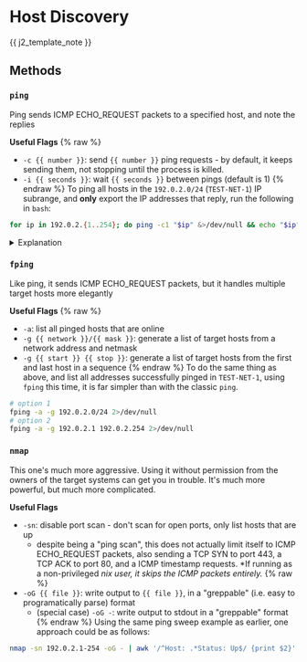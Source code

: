 <!--
SPDX-FileCopyrightText: 2022 - 2025 Eli Array Minkoff

SPDX-License-Identifier: CC-BY-SA-4.0
-->

# Host Discovery

{{ j2_template_note }}

## Methods

### `ping`

Ping sends ICMP ECHO_REQUEST packets to a specified host, and note the replies

**Useful Flags**
{% raw %}
* `-c {{ number }}`: send `{{ number }}` ping requests - by default, it keeps sending them, not stopping until the process is killed.
* `-i {{ seconds }}`: wait `{{ seconds }}` between pings (default is 1)
{% endraw %}
To ping all hosts in the `192.0.2.0/24` (`TEST-NET-1`) IP subrange, and **only** export the IP addresses that reply, run the following in `bash`:

```sh
for ip in 192.0.2.{1..254}; do ping -c1 "$ip" &>/dev/null && echo "$ip"; done
```

<details>
<summary>Explanation</summary>
<code>192.0.2.{1..254}</code>: expands to <code>192.0.2.1 192.0.2.2</code>... <code>192.0.2.254</code>. The network and broadcast addresses are left out.<br>
...<code>&>/dev/null && echo "$ip"</code>: redirect stdout and stderr of the `ping` command to /dev/null, effectively discarding it. If the ping was successful, echo the IP address itself.
</details>

### `fping`

Like ping, it sends ICMP ECHO_REQUEST packets, but it handles multiple target hosts more elegantly

**Useful Flags**
{% raw %}
* `-a`: list all pinged hosts that are online
* `-g {{ network }}/{{ mask }}`: generate a list of target hosts from a network address and netmask
* `-g {{ start }} {{ stop }}`: generate a list of target hosts from the first and last host in a sequence
{% endraw %}
To do the same thing as above, and list all addresses successfully pinged in `TEST-NET-1`, using `fping` this time, it is far simpler than with the classic `ping`.

```sh
# option 1
fping -a -g 192.0.2.0/24 2>/dev/null
# option 2
fping -a -g 192.0.2.1 192.0.2.254 2>/dev/null
```

### `nmap`

This one's much more aggressive. Using it without permission from the owners of the target systems can get you in trouble. It's much more powerful, but much more complicated.

**Useful Flags**

* `-sn`: disable port scan - don't scan for open ports, only list hosts that are up
   * despite being a "ping scan", this does not actually limit itself to ICMP ECHO_REQUEST packets, also sending a TCP SYN to port 443, a TCP ACK to port 80, and a ICMP timestamp requests. *If running as a non-privileged *nix user, it skips the ICMP packets entirely.*
{% raw %}
* `-oG {{ file }}`: write output to `{{ file }}`, in a "greppable" (i.e. easy to programatically parse) format
   * (special case) `-oG -`: write output to stdout in a "greppable" format
{% endraw %}
Using the same ping sweep example as earlier, one approach could be as follows:

```sh
nmap -sn 192.0.2.1-254 -oG - | awk '/^Host: .*Status: Up$/ {print $2}'
```
